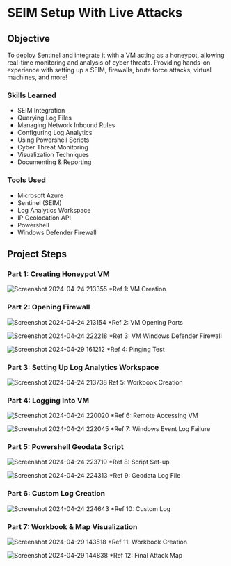 # SEIM Setup With Live Attacks

## Objective

To deploy Sentinel and integrate it with a VM acting as a honeypot, allowing real-time monitoring and analysis of cyber threats. Providing hands-on experience with setting up a SEIM, firewalls, brute force attacks, virtual machines, and more!

### Skills Learned

- SEIM Integration
- Querying Log Files
- Managing Network Inbound Rules
- Configuring Log Analytics
- Using Powershell Scripts
- Cyber Threat Monitoring
- Visualization Techniques
- Documenting & Reporting

### Tools Used

- Microsoft Azure
- Sentinel (SEIM)
- Log Analytics Workspace
- IP Geolocation API
- Powershell
- Windows Defender Firewall
  
## Project Steps

### Part 1: Creating Honeypot VM

![Screenshot 2024-04-24 213355](https://github.com/Jacobng19/SEIM-With-Attacks/assets/167641578/ffc4970b-e2de-44f3-8315-4349a1a65f3e)
*Ref 1: VM Creation
### Part 2: Opening Firewall

![Screenshot 2024-04-24 213154](https://github.com/Jacobng19/SEIM-With-Attacks/assets/167641578/f6bcd9ed-a078-49b6-864b-b41a6bbe91ef)
*Ref 2: VM Opening Ports

![Screenshot 2024-04-24 222218](https://github.com/Jacobng19/SEIM-With-Attacks/assets/167641578/8aeb6819-311a-4d20-8143-c2364b0421b4)
*Ref 3: VM Windows Defender Firewall

![Screenshot 2024-04-29 161212](https://github.com/Jacobng19/SEIM-With-Attacks/assets/167641578/ffc1f90e-c6c5-47dd-9479-52223f75a70b)
*Ref 4: Pinging Test

### Part 3: Setting Up Log Analytics Workspace

![Screenshot 2024-04-24 213738](https://github.com/Jacobng19/SEIM-With-Attacks/assets/167641578/cdb9dea3-b4e6-4573-852c-1ba7b16758d1)
Ref 5: Workbook Creation

### Part 4: Logging Into VM 

![Screenshot 2024-04-24 220020](https://github.com/Jacobng19/SEIM-With-Attacks/assets/167641578/9c441792-36dd-42e6-9d50-695c96e1b9de)
*Ref 6: Remote Accessing VM

![Screenshot 2024-04-24 222045](https://github.com/Jacobng19/SEIM-With-Attacks/assets/167641578/f754c358-1eff-4bfc-95e7-5ed6c57e8200)
*Ref 7: Windows Event Log Failure

### Part 5: Powershell Geodata Script

![Screenshot 2024-04-24 223719](https://github.com/Jacobng19/SEIM-With-Attacks/assets/167641578/0016f1ea-6370-46ac-923a-ac9f7b4520a2)
*Ref 8: Script Set-up

![Screenshot 2024-04-24 224313](https://github.com/Jacobng19/SEIM-With-Attacks/assets/167641578/d59c9d04-3b23-4cf6-828c-cd6e0437a747)
*Ref 9: Geodata Log File

### Part 6: Custom Log Creation

![Screenshot 2024-04-24 224643](https://github.com/Jacobng19/SEIM-With-Attacks/assets/167641578/3c370885-6223-4ab3-b356-4a10b16e3aac)
*Ref 10: Custom Log

### Part 7: Workbook & Map Visualization

![Screenshot 2024-04-29 143518](https://github.com/Jacobng19/SEIM-With-Attacks/assets/167641578/72e9448b-1635-4e1b-982a-e24dff2386a7)
*Ref 11: Workbook Creation


![Screenshot 2024-04-29 144838](https://github.com/Jacobng19/SEIM-With-Attacks/assets/167641578/25616134-46c3-40c8-8977-e08207d09a02)
*Ref 12: Final Attack Map


